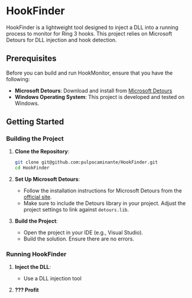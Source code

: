 # HookFinder

HookFinder is a lightweight tool designed to inject a DLL into a running process to monitor for Ring 3 hooks. This project relies on Microsoft Detours for DLL injection and hook detection.

## Prerequisites

Before you can build and run HookMonitor, ensure that you have the following:

- **Microsoft Detours**: Download and install from [Microsoft Detours](https://www.microsoft.com/en-us/research/project/detours/)
- **Windows Operating System**: This project is developed and tested on Windows.

## Getting Started

### Building the Project

1. **Clone the Repository**:
    ```sh
    git clone git@github.com:pulpocaminante/HookFinder.git    
    cd HookFinder
    ```

2. **Set Up Microsoft Detours**:
    - Follow the installation instructions for Microsoft Detours from the [official site](https://www.microsoft.com/en-us/research/project/detours/).
    - Make sure to include the Detours library in your project. Adjust the project settings to link against `detours.lib`.

3. **Build the Project**:
    - Open the project in your IDE (e.g., Visual Studio).
    - Build the solution. Ensure there are no errors.

### Running HookFinder

1. **Inject the DLL**:
    - Use a DLL injection tool

2. **??? Profit**
